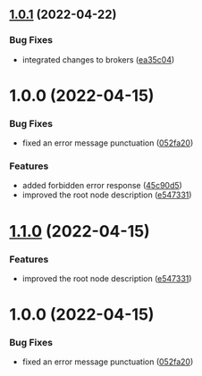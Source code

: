 ## [1.0.1](https://github.com/xilution/todd-coin-api/compare/v1.0.0...v1.0.1) (2022-04-22)


### Bug Fixes

* integrated changes to brokers ([ea35c04](https://github.com/xilution/todd-coin-api/commit/ea35c04fceb3203cd098c0d1b5e677b94db091ae))

# 1.0.0 (2022-04-15)


### Bug Fixes

* fixed an error message punctuation ([052fa20](https://github.com/xilution/todd-coin-api/commit/052fa2048609d25842a5713b0b453c686220817a))


### Features

* added forbidden error response ([45c90d5](https://github.com/xilution/todd-coin-api/commit/45c90d5c54f968b2a5f204c9cf9f897a37f1f5cd))
* improved the root node description ([e547331](https://github.com/xilution/todd-coin-api/commit/e5473311f82da54dacfb1636133b5127fb004c23))

# [1.1.0](https://github.com/xilution/todd-coin-api/compare/v1.0.0...v1.1.0) (2022-04-15)


### Features

* improved the root node description ([e547331](https://github.com/xilution/todd-coin-api/commit/e5473311f82da54dacfb1636133b5127fb004c23))

# 1.0.0 (2022-04-15)


### Bug Fixes

* fixed an error message punctuation ([052fa20](https://github.com/xilution/todd-coin-api/commit/052fa2048609d25842a5713b0b453c686220817a))
